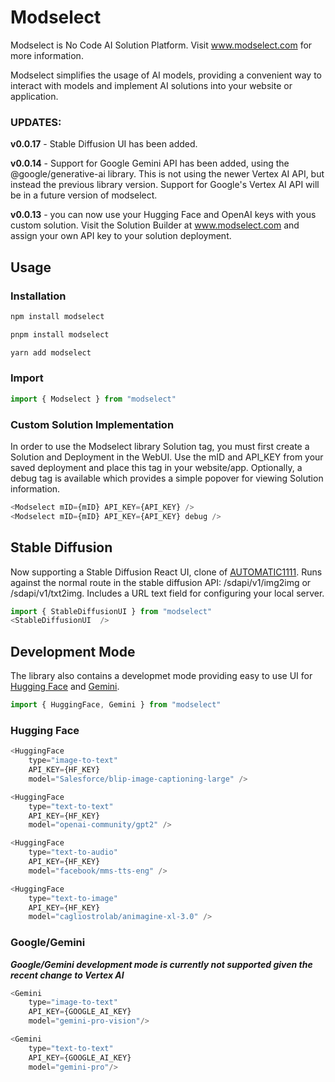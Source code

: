 # Modselect

Modselect is No Code AI Solution Platform.  Visit www.modselect.com for more information.

Modselect simplifies the usage of AI models, providing a convenient way to interact with models and implement AI solutions into your website or application.

### UPDATES:

**v0.0.17** - Stable Diffusion UI has been added.

**v0.0.14** - Support for Google Gemini API has been added, using the @google/generative-ai library.  This is not using the newer Vertex AI API, but instead the previous library version.  Support for Google's Vertex AI API will be in a future version of modselect.

**v0.0.13** - you can now use your Hugging Face and OpenAI keys with yous custom solution.  Visit the Solution Builder at www.modselect.com and assign your own API key to your solution deployment.

## Usage

### Installation
```bash
npm install modselect

pnpm install modselect

yarn add modselect
```

### Import
```javascript
import { Modselect } from "modselect"
```
### Custom Solution Implementation
In order to use the Modselect library Solution tag, you must first create a Solution and Deployment in the WebUI.  Use the mID and API_KEY from your saved deployment and place this tag in your website/app.  Optionally, a debug tag is available which provides a simple popover for viewing Solution information.
```javascript
<Modselect mID={mID} API_KEY={API_KEY} />
<Modselect mID={mID} API_KEY={API_KEY} debug />
```

## Stable Diffusion
Now supporting a Stable Diffusion React UI, clone of [AUTOMATIC1111](https://github.com/AUTOMATIC1111/stable-diffusion-webui). Runs against the normal route in the stable diffusion API: /sdapi/v1/img2img or /sdapi/v1/txt2img.  Includes a URL text field for configuring your local server.

```javascript
import { StableDiffusionUI } from "modselect"
<StableDiffusionUI  />
```


## Development Mode

The library also contains a developmet mode providing easy to use UI for [Hugging Face](https://huggingface.co/) and [Gemini](https://ai.google.dev/models/gemini).  

```javascript
import { HuggingFace, Gemini } from "modselect"
```

### Hugging Face
```javascript
<HuggingFace 
    type="image-to-text"
    API_KEY={HF_KEY}
    model="Salesforce/blip-image-captioning-large" />

<HuggingFace 
    type="text-to-text"
    API_KEY={HF_KEY}
    model="openai-community/gpt2" />

<HuggingFace 
    type="text-to-audio"
    API_KEY={HF_KEY}
    model="facebook/mms-tts-eng" />

<HuggingFace 
    type="text-to-image"
    API_KEY={HF_KEY}
    model="cagliostrolab/animagine-xl-3.0" />
```

### Google/Gemini
***Google/Gemini development mode is currently not supported given the recent change to Vertex AI***
```javascript
<Gemini 
    type="image-to-text"
    API_KEY={GOOGLE_AI_KEY}
    model="gemini-pro-vision"/>

<Gemini 
    type="text-to-text"
    API_KEY={GOOGLE_AI_KEY}
    model="gemini-pro"/>
```